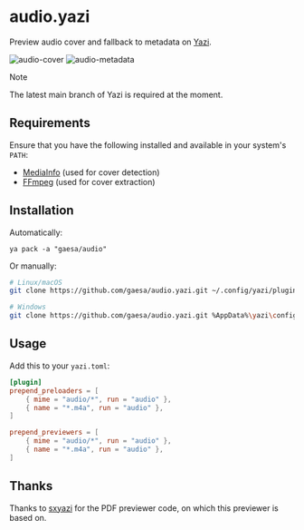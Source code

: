 # audio.yazi

Preview audio cover and fallback to metadata on [Yazi](https://github.com/sxyazi/yazi).

![audio-cover](https://github.com/gaesa/audio.yazi/assets/71256557/c0eb01f8-c61f-4966-a34a-4d63639db800)
![audio-metadata](https://github.com/gaesa/audio.yazi/assets/71256557/8850814c-1faf-43b2-8d9b-e586adc7178c)

> [!NOTE]
> The latest main branch of Yazi is required at the moment.

## Requirements

Ensure that you have the following installed and available in your system's `PATH`:

- [MediaInfo](https://mediaarea.net/en/MediaInfo/Download) (used for cover detection)
- [FFmpeg](https://ffmpeg.org/download.html) (used for cover extraction)

## Installation

Automatically:

```
ya pack -a "gaesa/audio"
```

Or manually:

```sh
# Linux/macOS
git clone https://github.com/gaesa/audio.yazi.git ~/.config/yazi/plugins/audio.yazi

# Windows
git clone https://github.com/gaesa/audio.yazi.git %AppData%\yazi\config\plugins\audio.yazi
```

## Usage

Add this to your `yazi.toml`:

```toml
[plugin]
prepend_preloaders = [
    { mime = "audio/*", run = "audio" },
    { name = "*.m4a", run = "audio" },
]

prepend_previewers = [
    { mime = "audio/*", run = "audio" },
    { name = "*.m4a", run = "audio" },
]
```

## Thanks

Thanks to [sxyazi](https://github.com/sxyazi) for the PDF previewer code, on which this previewer is based on.
